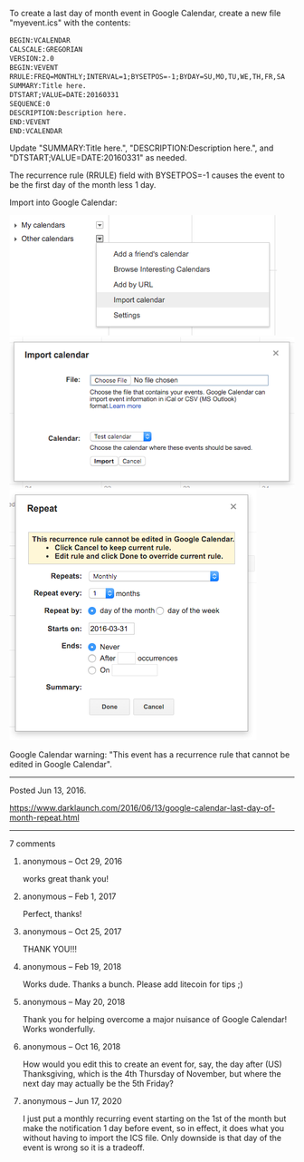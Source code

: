 To create a last day of month event in Google Calendar, create a new file "myevent.ics" with the contents:

```
BEGIN:VCALENDAR
CALSCALE:GREGORIAN
VERSION:2.0
BEGIN:VEVENT
RRULE:FREQ=MONTHLY;INTERVAL=1;BYSETPOS=-1;BYDAY=SU,MO,TU,WE,TH,FR,SA
SUMMARY:Title here.
DTSTART;VALUE=DATE:20160331
SEQUENCE:0
DESCRIPTION:Description here.
END:VEVENT
END:VCALENDAR
```

Update "SUMMARY:Title here.", "DESCRIPTION:Description here.", and "DTSTART;VALUE=DATE:20160331" as needed.

The recurrence rule (RRULE) field with BYSETPOS=-1 causes the event to be the first day of the month less 1 day.

Import into Google Calendar:

<img alt="" src="/img/uploads/2016-06/google-calendar-import-calendar.png" />
<img alt="" src="/img/uploads/2016-06/google-calendar-import.png" />
<img alt="" src="/img/uploads/2016-06/google-calendar-event-repeat.png" />

Google Calendar warning: "This event has a recurrence rule that cannot be edited in Google Calendar".

---

Posted Jun 13, 2016.

https://www.darklaunch.com/2016/06/13/google-calendar-last-day-of-month-repeat.html

---

7 comments

<ol><li><div>

anonymous &ndash; Oct 29, 2016<div>

works great thank you!

</div></div></li><li><div>

anonymous &ndash; Feb 1, 2017<div>

Perfect, thanks!

</div></div></li><li><div>

anonymous &ndash; Oct 25, 2017<div>

THANK YOU!!!

</div></div></li><li><div>

anonymous &ndash; Feb 19, 2018<div>

Works dude. Thanks a bunch. Please add litecoin for tips ;)

</div></div></li><li><div>

anonymous &ndash; May 20, 2018<div>

Thank you for helping overcome a major nuisance of Google Calendar! Works wonderfully.

</div></div></li><li><div>

anonymous &ndash; Oct 16, 2018<div>

How would you edit this to create an event for, say, the day after (US) Thanksgiving, which is the 4th Thursday of November, but where the next day may actually be the 5th Friday?

</div></div></li><li><div>

anonymous &ndash; Jun 17, 2020<div>

I just put a monthly recurring event starting on the 1st of the month but make the notification 1 day before event, so in effect, it does what you without having to import the ICS file. Only downside is that day of the event is wrong so it is a tradeoff.

</div></div></li></ol>